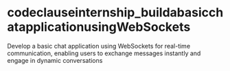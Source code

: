 # codeclauseinternship_buildabasicchatapplicationusingWebSockets
Develop a basic chat application using WebSockets for real-time communication, enabling users to exchange messages instantly and engage in dynamic conversations

